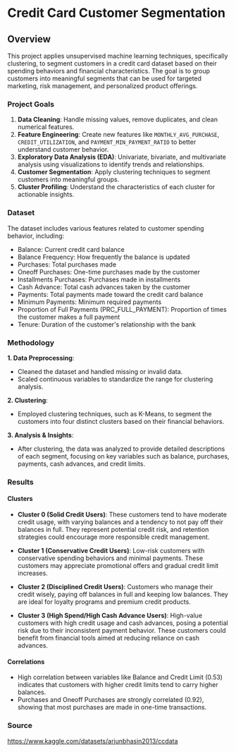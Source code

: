 # Credit Card Customer Segmentation

## Overview

This project applies unsupervised machine learning techniques, specifically clustering, to segment customers in a credit card dataset based on their spending behaviors and financial characteristics. The goal is to group customers into meaningful segments that can be used for targeted marketing, risk management, and personalized product offerings.

### Project Goals

1. **Data Cleaning**: Handle missing values, remove duplicates, and clean numerical features.
2. **Feature Engineering**: Create new features like `MONTHLY_AVG_PURCHASE`, `CREDIT_UTILIZATION`, and `PAYMENT_MIN_PAYMENT_RATIO` to better understand customer behavior.
3. **Exploratory Data Analysis (EDA)**: Univariate, bivariate, and multivariate analysis using visualizations to identify trends and relationships.
4. **Customer Segmentation**: Apply clustering techniques to segment customers into meaningful groups.
5. **Cluster Profiling**: Understand the characteristics of each cluster for actionable insights.

### Dataset

The dataset includes various features related to customer spending behavior, including:

- Balance: Current credit card balance
- Balance Frequency: How frequently the balance is updated
- Purchases: Total purchases made
- Oneoff Purchases: One-time purchases made by the customer
- Installments Purchases: Purchases made in installments
- Cash Advance: Total cash advances taken by the customer
- Payments: Total payments made toward the credit card balance
- Minimum Payments: Minimum required payments
- Proportion of Full Payments (PRC_FULL_PAYMENT): Proportion of times the customer makes a full payment
- Tenure: Duration of the customer's relationship with the bank

### Methodology

**1. Data Preprocessing**:
- Cleaned the dataset and handled missing or invalid data.
- Scaled continuous variables to standardize the range for clustering analysis.

**2. Clustering**:
- Employed clustering techniques, such as K-Means, to segment the customers into four distinct clusters based on their financial behaviors.

**3. Analysis & Insights**:
- After clustering, the data was analyzed to provide detailed descriptions of each segment, focusing on key variables such as balance, purchases, payments, cash advances, and credit limits.

### Results

#### Clusters
- **Cluster 0 (Solid Credit Users)**: These customers tend to have moderate credit usage, with varying balances and a tendency to not pay off their balances in full. They represent potential credit risk, and retention strategies could encourage more responsible credit management.

- **Cluster 1 (Conservative Credit Users)**: Low-risk customers with conservative spending behaviors and minimal payments. These customers may appreciate promotional offers and gradual credit limit increases.

- **Cluster 2 (Disciplined Credit Users)**: Customers who manage their credit wisely, paying off balances in full and keeping low balances. They are ideal for loyalty programs and premium credit products.

- **Cluster 3 (High Spend/High Cash Advance Users)**: High-value customers with high credit usage and cash advances, posing a potential risk due to their inconsistent payment behavior. These customers could benefit from financial tools aimed at reducing reliance on cash advances.

#### Correlations
- High correlation between variables like Balance and Credit Limit (0.53) indicates that customers with higher credit limits tend to carry higher balances.
- Purchases and Oneoff Purchases are strongly correlated (0.92), showing that most purchases are made in one-time transactions.

### Source

https://www.kaggle.com/datasets/arjunbhasin2013/ccdata

